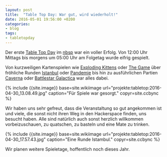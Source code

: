 ```yaml
---
layout: post
title:  "Table Top Day: War gut, wird wiederholt!"
date: 2016-05-01 19:56:00 +0200
categories:
- blog
tags:
- tabletopday
---
```


Der erste [Table Top Day](https://chaotikum.org/news:tabletopday2016) im [nbsp](https://chaotikum.org/hackerspace:nbsp) war ein voller Erfolg. Von 12:00 Uhr Mittags bis morgens um 05:00 Uhr am Folgetag wurde eifrig gespielt.

Von kurzweiligen Kartenspielen wie [Exploding Kittens](http://www.explodingkittens.com/) oder [The Game](http://www.ratgeberspiel.de/spielwelt/spieltests/kartenspiele/game-kartenspiel/) über fröhliche Runden [Istanbul](http://www.spielkult.de/istanbul.htm) oder [Pandemie](http://www.cliquenabend.de/spiele/973500-Pandemie-Neuauflage.html) bis hin zu ausführlichen Partien [Caverna](http://www.cliquenabend.de/spiele/346200-Caverna-Die-H%26ouml%3Bhlenbauern.html) oder [Battlestar Galactica](http://www.spielkult.de/battlestargalactica.htm) war alles dabei.

{% include {{site.image}} base=site.wikiimage url="projekte:tabletop:2016-04-30_13.08.49.jpg" caption="Für Spiele war gesorgt." copyr=site.ccbync %}

Wir haben uns sehr gefreut, dass die Veranstaltung so gut angekommen ist und viele, die sonst nicht ihren Weg in den Hackerspace finden, uns besucht haben. Alle sind natürlich auch sonst herzlich willkommen vorbeizuschauen, zu quatschen, zu basteln und eine Mate zu trinken.

{% include {{site.image}} base=site.wikiimage url="projekte:tabletop:2016-04-30_17.57.43.jpg" caption="Eine Runde Istambul." copyr=site.ccbync %}

Wir planen weitere Spieletage, hoffentlich noch dieses Jahr.
